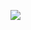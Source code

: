 [<img src="https://github.com/user-attachments/assets/cd0bb2bf-1ed6-4914-81ac-8d6269fa36e9" />](https://steamcommunity.com/sharedfiles/filedetails/?id=2769089724)
